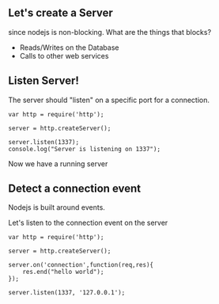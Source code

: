 ## Let's create a Server

since nodejs is non-blocking. What are the things that blocks?

* Reads/Writes on the Database
* Calls to other web services


## Listen Server!

The server should "listen" on a specific port for a connection.

```
var http = require('http');

server = http.createServer();

server.listen(1337);
console.log("Server is listening on 1337");

```
Now we have a running server


## Detect a connection event

Nodejs is built around events. 

Let's listen to the connection event on the server

```
var http = require('http');

server = http.createServer();

server.on('connection',function(req,res){
    res.end("hello world");
});

server.listen(1337, '127.0.0.1');

```


